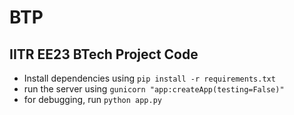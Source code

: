 # BTP

## IITR EE23 BTech Project Code

-   Install dependencies using `pip install -r requirements.txt`
-   run the server using `gunicorn "app:createApp(testing=False)"`
-   for debugging, run `python app.py`

